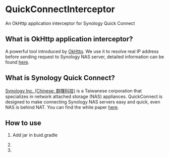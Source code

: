 QuickConnectInterceptor
=======================

An OkHttp application interceptor for Synology Quick Connect

What is OkHttp application interceptor?
---------------------------------------

A powerful tool introduced by [OkHttp][okhttp]. We use it to resolve real IP address before sending request to Synology NAS server, detailed information can be found [here][interceptor].

What is Synology Quick Connect?
-------------------------------

[Synology Inc. (Chinese: 群暉科技)][synology] is a Taiwanese corporation that specializes in network attached storage (NAS) appliances.
QuickConnect is designed to make connecting Synology NAS servers easy and quick, even NAS is behind NAT. You can find the white paper [here][quickconnect].

How to use
----------
1. Add jar in buid.gradle
2. 

2. 


[okhttp]: http://square.github.io/okhttp/
[interceptor]: https://github.com/square/okhttp/wiki/Interceptors
[synology]: https://www.synology.com
[quickconnect]: https://global.download.synology.com/download/Document/WhitePaper/Synology_QuickConnect_White_Paper.pdf
